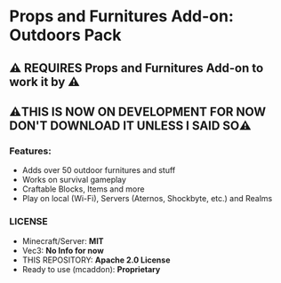 # Props and Furnitures Add-on: Outdoors Pack

## ⚠️ REQUIRES Props and Furnitures Add-on to work it by ⚠️
## ⚠️THIS IS NOW ON DEVELOPMENT FOR NOW DON'T DOWNLOAD IT UNLESS I SAID SO⚠️

### Features:

- Adds over 50 outdoor furnitures and stuff
- Works on survival gameplay
- Craftable Blocks, Items and more
- Play on local (Wi-Fi), Servers (Aternos, Shockbyte, etc.) and Realms

### LICENSE

- Minecraft/Server: **MIT**
- Vec3: **No Info for now**
- THIS REPOSITORY: **Apache 2.0 License**
- Ready to use (mcaddon): **Proprietary**
